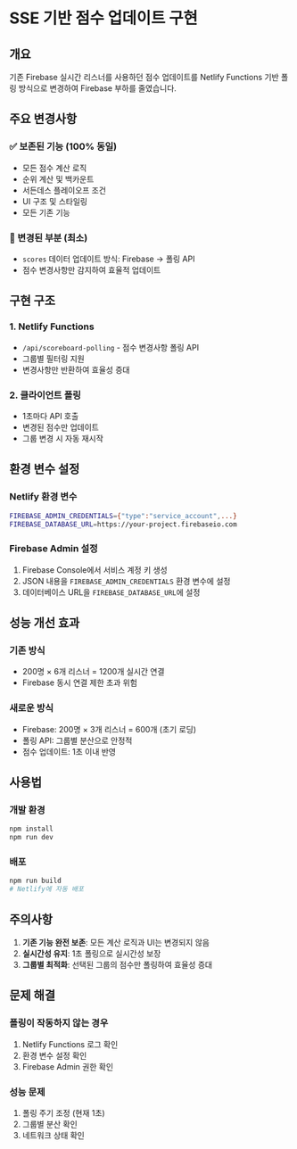 # SSE 기반 점수 업데이트 구현

## 개요

기존 Firebase 실시간 리스너를 사용하던 점수 업데이트를 Netlify Functions 기반 폴링 방식으로 변경하여 Firebase 부하를 줄였습니다.

## 주요 변경사항

### ✅ 보존된 기능 (100% 동일)
- 모든 점수 계산 로직
- 순위 계산 및 백카운트
- 서든데스 플레이오프 조건
- UI 구조 및 스타일링
- 모든 기존 기능

### 🔄 변경된 부분 (최소)
- `scores` 데이터 업데이트 방식: Firebase → 폴링 API
- 점수 변경사항만 감지하여 효율적 업데이트

## 구현 구조

### 1. Netlify Functions
- `/api/scoreboard-polling` - 점수 변경사항 폴링 API
- 그룹별 필터링 지원
- 변경사항만 반환하여 효율성 증대

### 2. 클라이언트 폴링
- 1초마다 API 호출
- 변경된 점수만 업데이트
- 그룹 변경 시 자동 재시작

## 환경 변수 설정

### Netlify 환경 변수
```bash
FIREBASE_ADMIN_CREDENTIALS={"type":"service_account",...}
FIREBASE_DATABASE_URL=https://your-project.firebaseio.com
```

### Firebase Admin 설정
1. Firebase Console에서 서비스 계정 키 생성
2. JSON 내용을 `FIREBASE_ADMIN_CREDENTIALS` 환경 변수에 설정
3. 데이터베이스 URL을 `FIREBASE_DATABASE_URL`에 설정

## 성능 개선 효과

### 기존 방식
- 200명 × 6개 리스너 = 1200개 실시간 연결
- Firebase 동시 연결 제한 초과 위험

### 새로운 방식
- Firebase: 200명 × 3개 리스너 = 600개 (초기 로딩)
- 폴링 API: 그룹별 분산으로 안정적
- 점수 업데이트: 1초 이내 반영

## 사용법

### 개발 환경
```bash
npm install
npm run dev
```

### 배포
```bash
npm run build
# Netlify에 자동 배포
```

## 주의사항

1. **기존 기능 완전 보존**: 모든 계산 로직과 UI는 변경되지 않음
2. **실시간성 유지**: 1초 폴링으로 실시간성 보장
3. **그룹별 최적화**: 선택된 그룹의 점수만 폴링하여 효율성 증대

## 문제 해결

### 폴링이 작동하지 않는 경우
1. Netlify Functions 로그 확인
2. 환경 변수 설정 확인
3. Firebase Admin 권한 확인

### 성능 문제
1. 폴링 주기 조정 (현재 1초)
2. 그룹별 분산 확인
3. 네트워크 상태 확인

